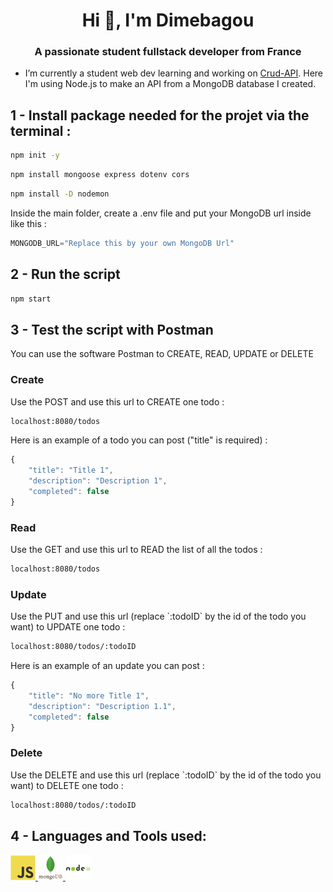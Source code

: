<h1 align="center">Hi 👋, I'm Dimebagou</h1>
<h3 align="center">A passionate student fullstack developer from France</h3>

- I’m currently a student web dev learning and working on [Crud-API](https://github.com/Dimebagou/crud-API). Here I'm using Node.js to make an API from a MongoDB database I created.

<h2 align="left">1 - Install package needed for the projet via the terminal :</h3>

```bash
npm init -y
```
```bash
npm install mongoose express dotenv cors
```
```bash
npm install -D nodemon
```

<p>Inside the main folder, create a .env file and put your MongoDB url inside like this :</p>

```javascript
MONGODB_URL="Replace this by your own MongoDB Url"
```

<h2 align="left">2 - Run the script</h3>

```bash
npm start
```

<h2 align="left">3 - Test the script with Postman</h3>

<p>You can use the software Postman to CREATE, READ, UPDATE or DELETE </p>

<h3 align="left">Create</h2>
<p>Use the POST and use this url to CREATE one todo :</p>

```bash
localhost:8080/todos
```

<p>Here is an example of a todo you can post ("title" is required) :</p>

```js
{
    "title": "Title 1",
    "description": "Description 1",
    "completed": false
}
```

<h3 align="left">Read</h2>
<p>Use the GET and use this url to READ the list of all the todos :</p>

```bash
localhost:8080/todos
```
<h3 align="left">Update</h2>
<p>Use the PUT and use this url (replace `:todoID` by the id of the todo you want) to UPDATE one todo :</p>

```bash
localhost:8080/todos/:todoID
```

<p>Here is an example of an update you can post :</p>

```js
{
    "title": "No more Title 1",
    "description": "Description 1.1",
    "completed": false
}
```

<h3 align="left">Delete</h2>
<p>Use the DELETE and use this url (replace `:todoID` by the id of the todo you want) to DELETE one todo :</p>

```bash
localhost:8080/todos/:todoID
```

<h2 align="left">4 - Languages and Tools used:</h3>
<p align="left"> <a href="https://developer.mozilla.org/en-US/docs/Web/JavaScript" target="_blank" rel="noreferrer"> <img src="https://raw.githubusercontent.com/devicons/devicon/master/icons/javascript/javascript-original.svg" alt="javascript" width="40" height="40"/> </a> <a href="https://www.mongodb.com/" target="_blank" rel="noreferrer"> <img src="https://raw.githubusercontent.com/devicons/devicon/master/icons/mongodb/mongodb-original-wordmark.svg" alt="mongodb" width="40" height="40"/> </a> <a href="https://nodejs.org" target="_blank" rel="noreferrer"> <img src="https://raw.githubusercontent.com/devicons/devicon/master/icons/nodejs/nodejs-original-wordmark.svg" alt="nodejs" width="40" height="40"/> </a> </p>
